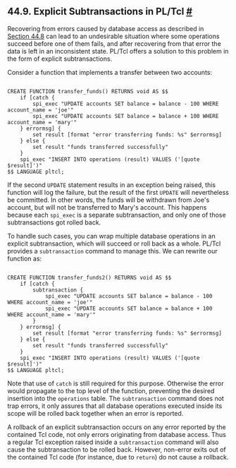 ## 44.9. Explicit Subtransactions in PL/Tcl [#](#PLTCL-SUBTRANSACTIONS)

Recovering from errors caused by database access as described in [Section 44.8](pltcl-error-handling.html "44.8. Error Handling in PL/Tcl") can lead to an undesirable situation where some operations succeed before one of them fails, and after recovering from that error the data is left in an inconsistent state. PL/Tcl offers a solution to this problem in the form of explicit subtransactions.

Consider a function that implements a transfer between two accounts:

```

CREATE FUNCTION transfer_funds() RETURNS void AS $$
    if [catch {
        spi_exec "UPDATE accounts SET balance = balance - 100 WHERE account_name = 'joe'"
        spi_exec "UPDATE accounts SET balance = balance + 100 WHERE account_name = 'mary'"
    } errormsg] {
        set result [format "error transferring funds: %s" $errormsg]
    } else {
        set result "funds transferred successfully"
    }
    spi_exec "INSERT INTO operations (result) VALUES ('[quote $result]')"
$$ LANGUAGE pltcl;
```

If the second `UPDATE` statement results in an exception being raised, this function will log the failure, but the result of the first `UPDATE` will nevertheless be committed. In other words, the funds will be withdrawn from Joe's account, but will not be transferred to Mary's account. This happens because each `spi_exec` is a separate subtransaction, and only one of those subtransactions got rolled back.

To handle such cases, you can wrap multiple database operations in an explicit subtransaction, which will succeed or roll back as a whole. PL/Tcl provides a `subtransaction` command to manage this. We can rewrite our function as:

```

CREATE FUNCTION transfer_funds2() RETURNS void AS $$
    if [catch {
        subtransaction {
            spi_exec "UPDATE accounts SET balance = balance - 100 WHERE account_name = 'joe'"
            spi_exec "UPDATE accounts SET balance = balance + 100 WHERE account_name = 'mary'"
        }
    } errormsg] {
        set result [format "error transferring funds: %s" $errormsg]
    } else {
        set result "funds transferred successfully"
    }
    spi_exec "INSERT INTO operations (result) VALUES ('[quote $result]')"
$$ LANGUAGE pltcl;
```

Note that use of `catch` is still required for this purpose. Otherwise the error would propagate to the top level of the function, preventing the desired insertion into the `operations` table. The `subtransaction` command does not trap errors, it only assures that all database operations executed inside its scope will be rolled back together when an error is reported.

A rollback of an explicit subtransaction occurs on any error reported by the contained Tcl code, not only errors originating from database access. Thus a regular Tcl exception raised inside a `subtransaction` command will also cause the subtransaction to be rolled back. However, non-error exits out of the contained Tcl code (for instance, due to `return`) do not cause a rollback.